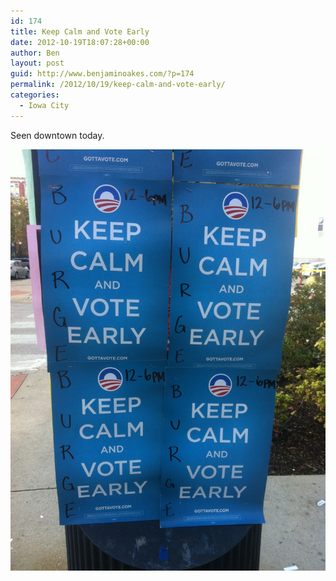 ```yaml
---
id: 174
title: Keep Calm and Vote Early
date: 2012-10-19T18:07:28+00:00
author: Ben
layout: post
guid: http://www.benjaminoakes.com/?p=174
permalink: /2012/10/19/keep-calm-and-vote-early/
categories:
  - Iowa City
---
```

Seen downtown today.

![Obama Keep Calm and Vote Early](/wp-content/uploads/2012/10/20121019-130718.jpg)
